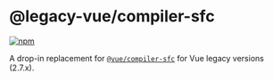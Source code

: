# @legacy-vue/compiler-sfc

[![npm](https://img.shields.io/npm/v/@legacy-vue/compiler-sfc.svg)](https://www.npmjs.com/package/@legacy-vue/compiler-sfc)

A drop-in replacement for [`@vue/compiler-sfc`](https://github.com/vuejs/vue/tree/main/packages/compiler-sfc) for Vue legacy versions (2.7.x).
